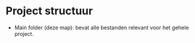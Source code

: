 # Project structuur

- Main folder (deze map): bevat alle bestanden relevant voor het gehele project.